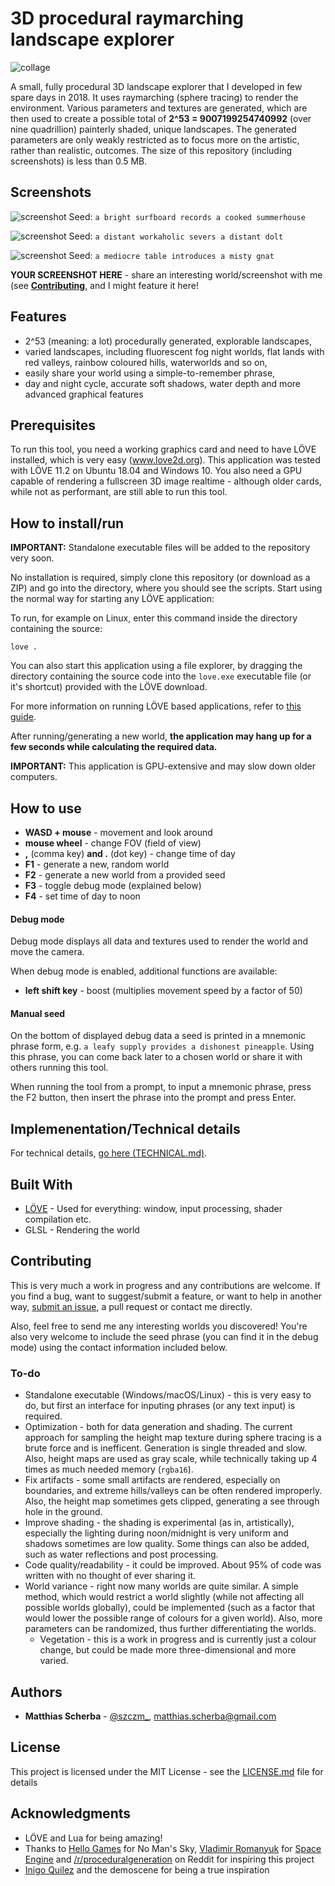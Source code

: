 # 3D procedural raymarching landscape explorer

![collage](https://raw.githubusercontent.com/szczm/raymarching-landscape-explorer/master/screenshots/collage_compressed.jpg)

A small, fully procedural 3D landscape explorer that I developed in few spare days in 2018. It uses raymarching (sphere tracing) to render the environment. Various parameters and textures are generated, which are then used to create a possible total of **2^53 = 9007199254740992** (over nine quadrillion) painterly shaded, unique landscapes. The generated parameters are only weakly restricted as to focus more on the artistic, rather than realistic, outcomes. The size of this repository (including screenshots) is less than 0.5 MB.

## Screenshots

![screenshot](https://raw.githubusercontent.com/szczm/raymarching-landscape-explorer/master/screenshots/a_bright_surfboard_records_a_cooked_summerhouse.jpg)
Seed: `a bright surfboard records a cooked summerhouse`

![screenshot](https://raw.githubusercontent.com/szczm/raymarching-landscape-explorer/master/screenshots/a_distant_workaholic_severs_a_distant_dolt.jpg)
Seed: `a distant workaholic severs a distant dolt`

![screenshot](https://raw.githubusercontent.com/szczm/raymarching-landscape-explorer/master/screenshots/a_mediocre_table_introduces_a_misty_gnat.jpg)
Seed: `a mediocre table introduces a misty gnat`

**YOUR SCREENSHOT HERE** - share an interesting world/screenshot with me (see [**Contributing**](https://github.com/szczm/raymarching-landscape-explorer#contributing), and I might feature it here!

## Features

* 2^53 (meaning: a lot) procedurally generated, explorable landscapes,
* varied landscapes, including fluorescent fog night worlds, flat lands with red valleys, rainbow coloured hills, waterworlds and so on,
* easily share your world using a simple-to-remember phrase,
* day and night cycle, accurate soft shadows, water depth and more advanced graphical features

## Prerequisites

To run this tool, you need a working graphics card and need to have LÖVE installed, which is very easy (www.love2d.org). This application was tested with LÖVE 11.2 on Ubuntu 18.04 and Windows 10. You also need a GPU capable of rendering a fullscreen 3D image realtime - although older cards, while not as performant, are still able to run this tool.

## How to install/run

**IMPORTANT:** Standalone executable files will be added to the repository very soon.

No installation is required, simply clone this repository (or download as a ZIP) and go into the directory, where you should see the scripts. Start using the normal way for starting any LÖVE application:

To run, for example on Linux, enter this command inside the directory containing the source:
```
love .
```

You can also start this application using a file explorer, by dragging the directory containing the source code into the `love.exe` executable file (or it's shortcut) provided with the LÖVE download.

For more information on running LÖVE based applications, refer to [this guide](https://love2d.org/wiki/Getting_Started).

After running/generating a new world, **the application may hang up for a few seconds while calculating the required data.**

**IMPORTANT:** This application is GPU-extensive and may slow down older computers.

## How to use

* **WASD + mouse** - movement and look around
* **mouse wheel** - change FOV (field of view)
* **,** (comma key) **and .** (dot key) - change time of day
* **F1** - generate a new, random world
* **F2** - generate a new world from a provided seed
* **F3** - toggle debug mode (explained below)
* **F4** - set time of day to noon

#### Debug mode

Debug mode displays all data and textures used to render the world and move the camera.

When debug mode is enabled, additional functions are available:
* **left shift key** - boost (multiplies movement speed by a factor of 50)

#### Manual seed

On the bottom of displayed debug data a seed is printed in a mnemonic phrase form, e.g. `a leafy supply provides a dishonest pineapple`. Using this phrase, you can come back later to a chosen world or share it with others running this tool.

When running the tool from a prompt, to input a mnemonic phrase, press the F2 button, then insert the phrase into the prompt and press Enter.

## Implemenentation/Technical details

For technical details, [go here (TECHNICAL.md)](TECHNICAL.md).

## Built With

* [LÖVE](https://www.love2d.org) - Used for everything: window, input processing, shader compilation etc.
* GLSL - Rendering the world

## Contributing

This is very much a work in progress and any contributions are welcome. If you find a bug, want to suggest/submit a feature, or want to help in another way, [submit an issue](https://github.com/szczm/raymarching-landscape-explorer/issues/new), a pull request or contact me directly.

Also, feel free to send me any interesting worlds you discovered! You're also very welcome to include the seed phrase (you can find it in the debug mode) using the contact information included below.

### To-do
* Standalone executable (Windows/macOS/Linux) - this is very easy to do, but first an interface for inputing phrases (or any text input) is required.
* Optimization - both for data generation and shading. The current approach for sampling the height map texture during sphere tracing is a brute force and is inefficent. Generation is single threaded and slow. Also, height maps are used as gray scale, while technically taking up 4 times as much needed memory (`rgba16`).
* Fix artifacts - some small artifacts are rendered, especially on boundaries, and extreme hills/valleys can be often rendered improperly. Also, the height map sometimes gets clipped, generating a see through hole in the ground.
* Improve shading - the shading is experimental (as in, artistically), especially the lighting during noon/midnight is very uniform and shadows sometimes are low quality. Some things can also be added, such as water reflections and post processing.
* Code quality/readability - it could be improved. About 95% of code was written with no thought of ever sharing it.
* World variance - right now many worlds are quite similar. A simple method, which would restrict a world slightly (while not affecting all possible worlds globally), could be implemented (such as a factor that would lower the possible range of colours for a given world). Also, more parameters can be randomized, thus further differentiating the worlds.
    - Vegetation - this is a work in progress and is currently just a colour change, but could be made more three-dimensional and more varied.

## Authors

* **Matthias Scherba** - [@szczm_](https://twitter.com/szczm_), matthias.scherba@gmail.com

## License

This project is licensed under the MIT License - see the [LICENSE.md](LICENSE.md) file for details

## Acknowledgments

* LÖVE and Lua for being amazing!
* Thanks to [Hello Games](http://www.hellogames.org/) for No Man's Sky, [Vladimir Romanyuk](https://twitter.com/SpaceEngineSim) for [Space Engine](http://spaceengine.org/) and [/r/proceduralgeneration](https://www.reddit.com/r/proceduralgeneration) on Reddit for inspiring this project
* [Inigo Quilez](http://www.iquilezles.org/) and the demoscene for being a true inspiration

